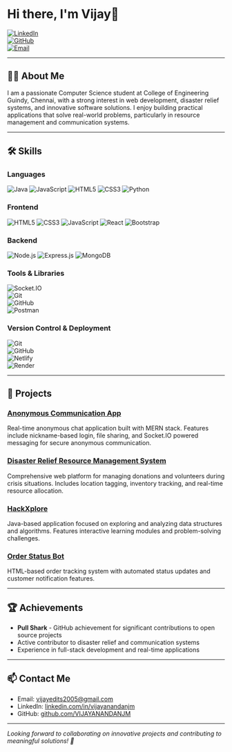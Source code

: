 # Hi there, I'm Vijay👋

[![LinkedIn](https://img.shields.io/badge/LinkedIn-vijayanandanjm-blue?style=flat&logo=linkedin&logoColor=white)](https://www.linkedin.com/in/vijayanandanjm/)  
[![GitHub](https://img.shields.io/badge/GitHub-VIJAYANANDANJM-black?style=flat&logo=github&logoColor=white)](https://github.com/VIJAYANANDANJM)  
[![Email](https://img.shields.io/badge/Email-vijayedits2005%40gmail.com-c14438?style=flat&logo=gmail&logoColor=white)](mailto:vijayedits2005@gmail.com)

---

## 👨‍💻 About Me

I am a passionate Computer Science student at College of Engineering Guindy, Chennai, with a strong interest in web development, disaster relief systems, and innovative software solutions. I enjoy building practical applications that solve real-world problems, particularly in resource management and communication systems.

---

## 🛠️ Skills

### Languages  
![Java](https://img.shields.io/badge/Java-007396?style=flat&logo=java&logoColor=white) 
![JavaScript](https://img.shields.io/badge/JavaScript-F7DF1E?style=flat&logo=javascript&logoColor=black) 
![HTML5](https://img.shields.io/badge/HTML5-E34F26?style=flat&logo=html5&logoColor=white) 
![CSS3](https://img.shields.io/badge/CSS3-1572B6?style=flat&logo=css3&logoColor=white) 
![Python](https://img.shields.io/badge/Python-3776AB?style=flat&logo=python&logoColor=white)

### Frontend  
![HTML5](https://img.shields.io/badge/HTML5-E34F26?style=flat&logo=html5&logoColor=white) 
![CSS3](https://img.shields.io/badge/CSS3-1572B6?style=flat&logo=css3&logoColor=white) 
![JavaScript](https://img.shields.io/badge/JavaScript-F7DF1E?style=flat&logo=javascript&logoColor=black) 
![React](https://img.shields.io/badge/React-61DAFB?style=flat&logo=react&logoColor=black) 
![Bootstrap](https://img.shields.io/badge/Bootstrap-7952B3?style=flat&logo=bootstrap&logoColor=white)

### Backend  
![Node.js](https://img.shields.io/badge/Node.js-339933?style=flat&logo=node.js&logoColor=white) 
![Express.js](https://img.shields.io/badge/Express.js-000000?style=flat&logo=express&logoColor=white) 
![MongoDB](https://img.shields.io/badge/MongoDB-47A248?style=flat&logo=mongodb&logoColor=white)

### Tools & Libraries  
![Socket.IO](https://img.shields.io/badge/Socket.IO-010101?style=flat&logo=socket.io&logoColor=white)  
![Git](https://img.shields.io/badge/Git-F05032?style=flat&logo=git&logoColor=white)  
![GitHub](https://img.shields.io/badge/GitHub-181717?style=flat&logo=github&logoColor=white)  
![Postman](https://img.shields.io/badge/Postman-FF6C37?style=flat&logo=postman&logoColor=white)

### Version Control & Deployment  
![Git](https://img.shields.io/badge/Git-F05032?style=flat&logo=git&logoColor=white)  
![GitHub](https://img.shields.io/badge/GitHub-181717?style=flat&logo=github&logoColor=white)  
![Netlify](https://img.shields.io/badge/Netlify-00C7B7?style=flat&logo=netlify&logoColor=white)  
![Render](https://img.shields.io/badge/Render-0E2433?style=flat&logo=render&logoColor=white)

---

## 📂 Projects

### [Anonymous Communication App](https://github.com/VIJAYANANDANJM/Anonymous-Communication-App)  
Real-time anonymous chat application built with MERN stack. Features include nickname-based login, file sharing, and Socket.IO powered messaging for secure anonymous communication.

### [Disaster Relief Resource Management System](https://github.com/VIJAYANANDANJM/Disaster-Relief-Resource-Management-System)  
Comprehensive web platform for managing donations and volunteers during crisis situations. Includes location tagging, inventory tracking, and real-time resource allocation.

### [HackXplore](https://github.com/VIJAYANANDANJM/HackXplore)  
Java-based application focused on exploring and analyzing data structures and algorithms. Features interactive learning modules and problem-solving challenges.

### [Order Status Bot](https://github.com/VIJAYANANDANJM/Order-status-bot)  
HTML-based order tracking system with automated status updates and customer notification features.

---

## 🏆 Achievements

- **Pull Shark** - GitHub achievement for significant contributions to open source projects
- Active contributor to disaster relief and communication systems
- Experience in full-stack development and real-time applications

---

## 📫 Contact Me

- Email: [vijayedits2005@gmail.com](mailto:vijayedits2005@gmail.com)  
- LinkedIn: [linkedin.com/in/vijayanandanjm](https://www.linkedin.com/in/vijayanandanjm/)  
- GitHub: [github.com/VIJAYANANDANJM](https://github.com/VIJAYANANDANJM)

---

*Looking forward to collaborating on innovative projects and contributing to meaningful solutions! 🚀*
